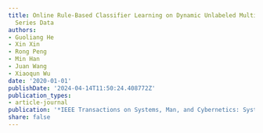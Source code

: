 ```yaml
---
title: Online Rule-Based Classifier Learning on Dynamic Unlabeled Multivariate Time
  Series Data
authors:
- Guoliang He
- Xin Xin
- Rong Peng
- Min Han
- Juan Wang
- Xiaoqun Wu
date: '2020-01-01'
publishDate: '2024-04-14T11:50:24.408772Z'
publication_types:
- article-journal
publication: '*IEEE Transactions on Systems, Man, and Cybernetics: Systems*'
share: false
---
```

